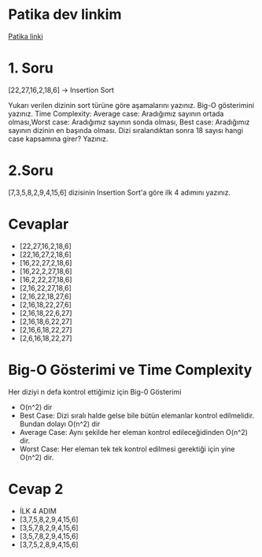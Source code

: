 # Patika dev linkim
[Patika linki](https://app.patika.dev/Scientistjedi)
# 1. Soru
[22,27,16,2,18,6] -> Insertion Sort

Yukarı verilen dizinin sort türüne göre aşamalarını yazınız.
Big-O gösterimini yazınız.
Time Complexity: Average case: Aradığımız sayının ortada olması,Worst case: Aradığımız sayının sonda olması, Best case: Aradığımız sayının dizinin en başında olması.
Dizi sıralandıktan sonra 18 sayısı hangi case kapsamına girer? Yazınız.

# 2.Soru
[7,3,5,8,2,9,4,15,6] dizisinin Insertion Sort'a göre ilk 4 adımını yazınız.


# Cevaplar
* [22,27,16,2,18,6]
* [22,16,27,2,18,6]
* [16,22,27,2,18,6]
* [16,22,2,27,18,6]
* [16,2,22,27,18,6]
* [2,16,22,27,18,6]
* [2,16,22,18,27,6]
* [2,16,18,22,27,6]
* [2,16,18,22,6,27]
* [2,16,18,6,22,27]
* [2,16,6,18,22,27]
* [2,6,16,18,22,27]

# Big-O Gösterimi ve Time Complexity
Her diziyi n defa kontrol ettiğimiz için Big-0 Gösterimi
* O(n^2) dir
* Best Case: Dizi sıralı halde gelse bile bütün elemanlar kontrol edilmelidir. Bundan dolayı O(n^2) dir
* Average Case: Aynı şekilde her eleman kontrol edileceğidinden O(n^2) dir.
* Worst Case: Her eleman tek tek kontrol edilmesi gerektiği için yine O(n^2) dir.

# Cevap 2
* İLK 4 ADIM
* [3,7,5,8,2,9,4,15,6]
* [3,5,7,8,2,9,4,15,6]
* [3,5,7,8,2,9,4,15,6]
* [3,7,5,2,8,9,4,15,6]


